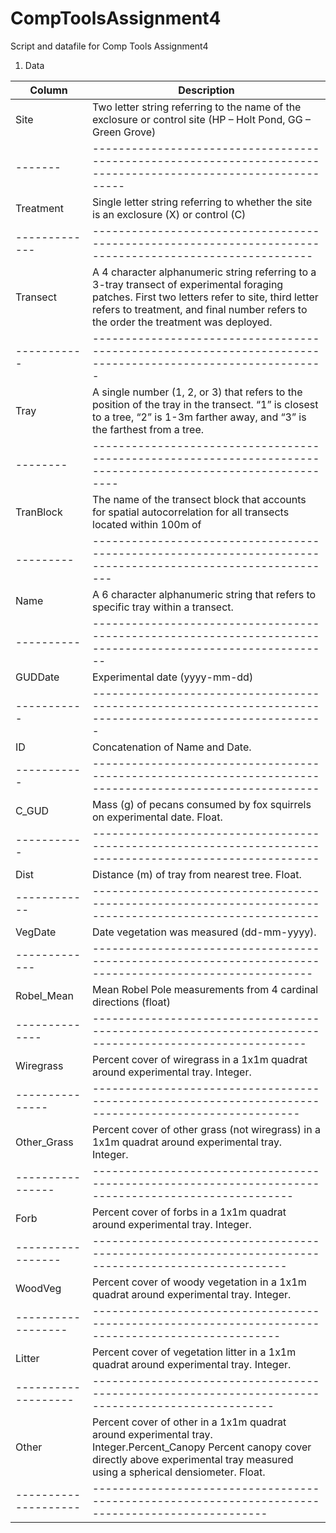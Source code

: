 # CompToolsAssignment4
Script and datafile for Comp Tools Assignment4
1. Data

Column | Description
-------|--------------------------------------------------------------------------------------------------------------
| Site |	Two letter string referring to the name of the exclosure or control site (HP – Holt Pond, GG – Green Grove) |
-------|--------------------------------------------------------------------------------------------------------------
| Treatment |	Single letter string referring to whether the site is an exclosure (X) or control (C) |
-------------|--------------------------------------------------------------------------------------------------------
| Transect |	A 4 character alphanumeric string referring to a 3-tray transect of experimental foraging patches. First two letters refer to site, third letter refers to treatment, and final number refers to the order the treatment was deployed. |
-----------|----------------------------------------------------------------------------------------------------------
| Tray |	A single number (1, 2, or 3) that refers to the position of the tray in the transect. “1” is closest to a tree, “2” is 1-3m farther away, and “3” is the farthest from a tree. |
--------|-------------------------------------------------------------------------------------------------------------
| TranBlock |	The name of the transect block that accounts for spatial autocorrelation for all transects located within 100m of | each other. |
---------|------------------------------------------------------------------------------------------------------------
| Name |	A 6 character alphanumeric string that refers to specific tray within a transect. |
----------|-----------------------------------------------------------------------------------------------------------
| GUDDate |	Experimental date (yyyy-mm-dd) |
-----------|----------------------------------------------------------------------------------------------------------
| ID |	Concatenation of Name and Date. |
-----------|---------------------------------------------------------------------------------------------------------
| C_GUD |	Mass (g) of pecans consumed by fox squirrels on experimental date. Float. |
-----------|---------------------------------------------------------------------------------------------------------
| Dist |	Distance (m) of tray from nearest tree. Float. |
------------|---------------------------------------------------------------------------------------------------------
| VegDate |	Date vegetation was measured (dd-mm-yyyy). |
-------------|--------------------------------------------------------------------------------------------------------
| Robel_Mean |	Mean Robel Pole measurements from 4 cardinal directions (float) |
--------------|-------------------------------------------------------------------------------------------------------
| Wiregrass |	Percent cover of wiregrass in a 1x1m quadrat around experimental tray. Integer. |
---------------|------------------------------------------------------------------------------------------------------
| Other_Grass |	Percent cover of other grass (not wiregrass) in a 1x1m quadrat around experimental tray. Integer. |
----------------|-----------------------------------------------------------------------------------------------------
| Forb |	Percent cover of forbs in a 1x1m quadrat around experimental tray. Integer. |
-----------------|----------------------------------------------------------------------------------------------------
| WoodVeg |	Percent cover of woody vegetation in a 1x1m quadrat around experimental tray. Integer. |
------------------|---------------------------------------------------------------------------------------------------
| Litter |	Percent cover of vegetation litter in a 1x1m quadrat around experimental tray. Integer. |
-------------------|--------------------------------------------------------------------------------------------------
| Other |	Percent cover of other in a 1x1m quadrat around experimental tray. Integer.Percent_Canopy	Percent canopy cover directly above experimental tray measured using a spherical densiometer. Float. |
--------------------|-------------------------------------------------------------------------------------------------
